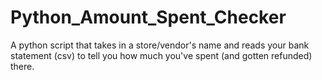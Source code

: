 # Python_Amount_Spent_Checker
A python script that takes in a store/vendor's name and reads your bank statement (csv) to tell you how much you've spent (and gotten refunded) there.
